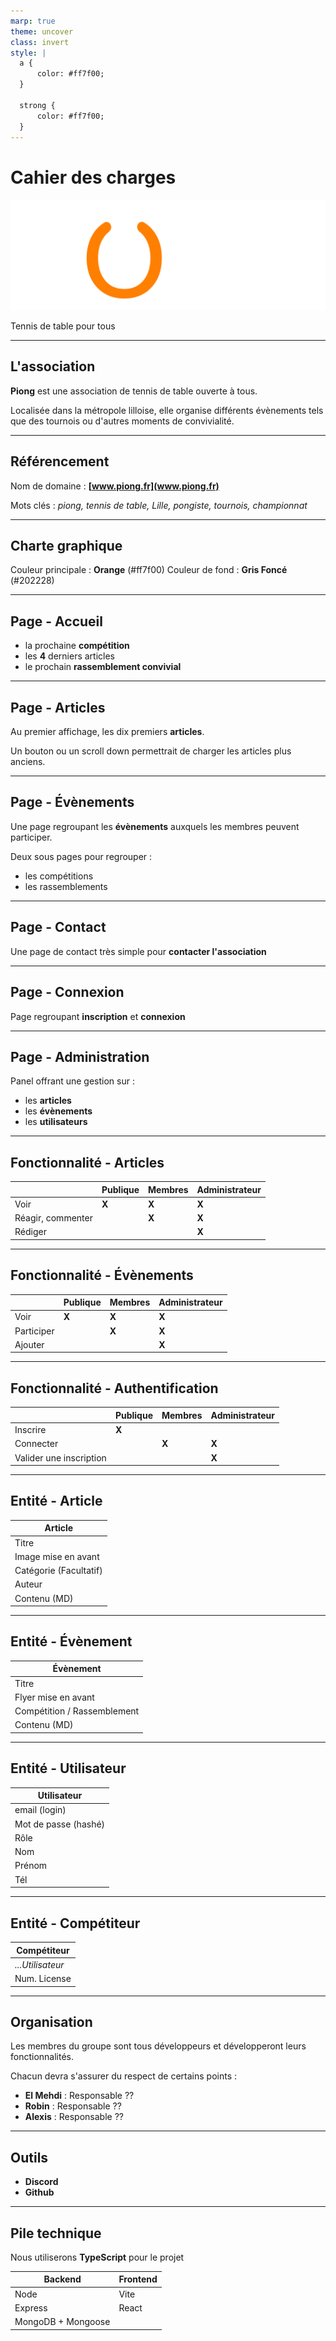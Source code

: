 ```yaml
---
marp: true
theme: uncover
class: invert
style: |
  a {
      color: #ff7f00;
  }

  strong {
      color: #ff7f00;
  }
---
```


<!-- _footer: EL AINE El Mehdi - THOMAS Robin - BONAL Alexis -->

# Cahier des charges

![width:500](logo-piong.svg)

Tennis de table pour tous

---

<!-- paginate: true -->

## L'association

**Piong** est une association de tennis de table ouverte à tous.

Localisée dans la métropole lilloise, elle organise différents évènements tels que des tournois ou d'autres moments de convivialité.

---

## Référencement

Nom de domaine : **[www.piong.fr](www.piong.fr)**

Mots clés : _piong, tennis de table, Lille, pongiste, tournois, championnat_

---

## Charte graphique

Couleur principale : **Orange** (#ff7f00)
Couleur de fond : **Gris Foncé** (#202228)

---

## Page - Accueil

- la prochaine **compétition**
- les **4** derniers articles
- le prochain **rassemblement convivial**

---

## Page - Articles

Au premier affichage, les dix premiers **articles**.

Un bouton ou un scroll down permettrait de charger les articles plus anciens.

---

## Page - Évènements

Une page regroupant les **évènements** auxquels les membres peuvent participer.

Deux sous pages pour regrouper :

- les compétitions
- les rassemblements

---

## Page - Contact

Une page de contact très simple pour
**contacter l'association**

---

## Page - Connexion

Page regroupant **inscription** et **connexion**

---

## Page - Administration

Panel offrant une gestion sur :

- les **articles**
- les **évènements**
- les **utilisateurs**

---

## Fonctionnalité - Articles

|                   | Publique | Membres | Administrateur |
| ----------------- | -------- | ------- | -------------- |
| Voir              | **X**    | **X**   | **X**          |
| Réagir, commenter |          | **X**   | **X**          |
| Rédiger           |          |         | **X**          |

---

## Fonctionnalité - Évènements

|            | Publique | Membres | Administrateur |
| ---------- | -------- | ------- | -------------- |
| Voir       | **X**    | **X**   | **X**          |
| Participer |          | **X**   | **X**          |
| Ajouter    |          |         | **X**          |

---

## Fonctionnalité - Authentification

|                         | Publique | Membres | Administrateur |
| ----------------------- | -------- | ------- | -------------- |
| Inscrire                | **X**    |         |                |
| Connecter               |          | **X**   | **X**          |
| Valider une inscription |          |         | **X**          |

---

## Entité - Article

| **Article**            |
| ---------------------- |
| Titre                  |
| Image mise en avant    |
| Catégorie (Facultatif) |
| Auteur                 |
| Contenu (MD)           |

---

## Entité - Évènement

| **Évènement**               |
| --------------------------- |
| Titre                       |
| Flyer mise en avant         |
| Compétition / Rassemblement |
| Contenu (MD)                |

---

## Entité - Utilisateur

| **Utilisateur**      |
| -------------------- |
| email (login)        |
| Mot de passe (hashé) |
| Rôle                 |
| Nom                  |
| Prénom               |
| Tél                  |

---

## Entité - Compétiteur

| **Compétiteur**  |
| ---------------- |
| _...Utilisateur_ |
| Num. License     |

---

## Organisation

Les membres du groupe sont tous développeurs et développeront leurs fonctionnalités.

Chacun devra s'assurer du respect de certains points :

- **El Mehdi** : Responsable ??
- **Robin** : Responsable ??
- **Alexis** : Responsable ??

---

## Outils

- **Discord**
- **Github**

---

## Pile technique

Nous utiliserons **TypeScript** pour le projet

| **Backend**        | **Frontend** |
| ------------------ | ------------ |
| Node               | Vite         |
| Express            | React        |
| MongoDB + Mongoose |              |
